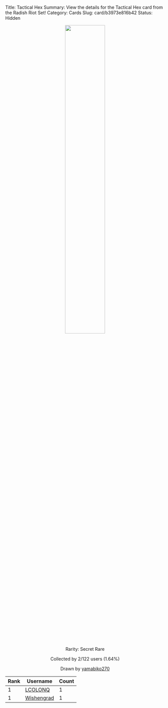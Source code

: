 Title: Tactical Hex
Summary: View the details for the Tactical Hex card from the Radish Riot Set!
Category: Cards
Slug: card/b3973e816b42
Status: Hidden

<center><a href='/images/cards/b3973e816b42.png'><img src='/images/cards/b3973e816b42.png' width='50%'></a>

Rarity: Secret Rare

Collected by 2/122 users (1.64%)

Drawn by <a href='https://twitter.com/yamabiko270'>yamabiko270</a></center>

<table class="table">
  <thead>
    <tr>
      <th scope="col">Rank</th>
      <th scope="col">Username</th>
      <th scope="col">Count</th>
    </tr>
  </thead>
  <tbody>
    <tr>
      <td>1</td>
      <td><a href="https://www.twitch.tv/lcolonq">LCOLONQ</a></td>
      <td>1</td>
      </tr>
    <tr>
      <td>1</td>
      <td><a href="https://www.twitch.tv/wishengrad">Wishengrad</a></td>
      <td>1</td>
      </tr>
  </tbody>
</table>